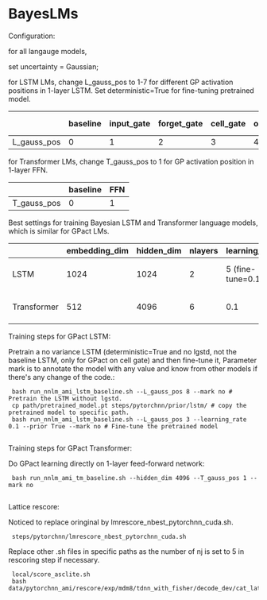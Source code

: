 # BayesLMs

Configuration: 

for all langauge models, 

set uncertainty = Gaussian;

for LSTM LMs, change L_gauss_pos to 1-7 for different GP activation positions in 1-layer LSTM. Set deterministic=True for fine-tuning pretrained model.

|             | baseline | input_gate | forget_gate | cell_gate | output_gate | cell_states | hidden_states | inputs | cell_gate (deterministic=True) |
| ----------- | -------- | ---------- | ----------- | --------- | ----------- | ----------- | ------------- | ------ | ------------------------------ |
| L_gauss_pos | 0        | 1          | 2           | 3         | 4           | 5           | 6             | 7      | 8                              |

for Transformer LMs, change T_gauss_pos to 1 for GP activation position in 1-layer FFN.

|             | baseline | FFN        |
| ----------- | -------- | ---------- |
| T_gauss_pos | 0        | 1          |

Best settings for training Bayesian LSTM and Transformer language models, which is similar for GPact LMs.

|             | embedding_dim | hidden_dim | nlayers | learning_rate    | dropout | pretrain | Bayesian_pos                             |
| ----------- | ------------- | ---------- | ------- | ---------------- | ------- | -------- | ---------------------------------------- |
| LSTM        | 1024          | 1024       | 2       | 5 (fine-tune=0.1)| 0.2     | False    | cell gate (L_bayes_pos=3, L_gauss_pos=3) |
| Transformer | 512           | 4096       | 6       | 0.1              | 0.2     | True     | FFN (T_bayes_pos=FFN, T_gauss_pos=3)     |

Training steps for GPact LSTM:

Pretrain a no variance LSTM (deterministic=True and no lgstd, not the baseline LSTM, only for GPact on cell gate) and then fine-tune it, Parameter mark is to annotate the model with any value and know from other models if there's any change of the code.:
```
 bash run_nnlm_ami_lstm_baseline.sh --L_gauss_pos 8 --mark no # Pretrain the LSTM without lgstd. 
 cp path/pretrained_model.pt steps/pytorchnn/prior/lstm/ # copy the pretrained model to specific path.
 bash run_nnlm_ami_lstm_baseline.sh --L_gauss_pos 3 --learning_rate 0.1 --prior True --mark no # Fine-tune the pretrained model
 
```

Training steps for GPact Transformer:

Do GPact learning directly on 1-layer feed-forward network:
```
 bash run_nnlm_ami_tm_baseline.sh --hidden_dim 4096 --T_gauss_pos 1 --mark no
 
```

Lattice rescore:

Noticed to replace oringinal by lmrescore_nbest_pytorchnn_cuda.sh.

```
 steps/pytorchnn/lmrescore_nbest_pytorchnn_cuda.sh
```

Replace other .sh files in specific paths as the number of nj is set to 5 in rescoring step if necessary.

```
 local/score_asclite.sh
 bash data/pytorchnn_ami/rescore/exp/mdm8/tdnn_with_fisher/decode_dev/cat_lat.sh

```

